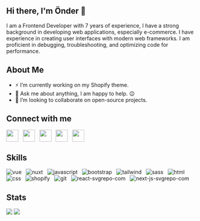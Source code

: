 ## Hi there, I'm Önder 👋
I am a Frontend Developer with 7 years of experience, I have a strong background in developing web applications, especially e-commerce. I have experience in creating user interfaces with modern web frameworks. I am proficient in debugging, troubleshooting, and optimizing code for performance. 
## About Me
- ⚡ I’m currently working on my Shopify theme.
- 💬 Ask me about anything, I am happy to help. 😉
- 👯 I’m looking to collaborate on open-source projects.

## Connect with me 
<a href="https://www.instagram.com/akbllt" target="blank"><img align="center" src="https://onderakbulut.com/demos/images/icons/instagram.svg" height="32" /></a> &nbsp;
<a href="https://www.linkedin.com/in/onderakbulut/" target="blank"><img align="center" src="https://onderakbulut.com/demos/images/icons/linked.svg" height="32" /></a> &nbsp;
<a href="https://www.youtube.com/channel/UCvVEdwLQw9KuynvOuTUbaDg" target="blank"><img align="center" src="https://onderakbulut.com/demos/images/icons/youtube.svg" height="32" /></a> &nbsp;
<a href="https://twitter.com/akbulut_dev" target="blank"><img align="center" src="https://onderakbulut.com/demos/images/icons/twitter.svg" height="32" /></a> &nbsp;
<a href="https://codepen.io/onderakbulut" target="blank"><img align="center" src="https://onderakbulut.com/demos/images/icons/codepen.svg" height="32" /></a> &nbsp;


## Skills
![vue](https://github.com/user-attachments/assets/1a757de7-e26b-4121-8972-b83772442fc7)
&nbsp;
![nuxt](https://github.com/user-attachments/assets/4461412d-e746-427b-95bf-ac5ac2622e80)
&nbsp;
![javascript](https://github.com/user-attachments/assets/da26cb22-3751-4ece-a11a-442259b78923)
 &nbsp;
![bootstrap](https://github.com/user-attachments/assets/6b0d1de1-00de-4d67-bb8f-a82e3cc5f888)
&nbsp;
![tailwind](https://github.com/user-attachments/assets/53ef1f11-e783-4fe4-9b44-3fad21b4b86e)
&nbsp;
![sass](https://github.com/user-attachments/assets/db33e00c-e919-442a-a6f1-81f309729ef3)
&nbsp;
![html](https://github.com/user-attachments/assets/42324920-bc92-49f7-ab37-e7b76fa99509)
&nbsp;
![css](https://github.com/user-attachments/assets/8b873b0d-2669-481a-84ae-7ac4dcc0cf4c)
&nbsp;
![shopify](https://github.com/user-attachments/assets/a25e3d56-3cba-4847-806c-072253d9929b)
&nbsp;
![git](https://github.com/user-attachments/assets/c925d078-3c6e-4355-b7b2-338a4fe322cd)
&nbsp;
![react-svgrepo-com](https://github.com/user-attachments/assets/dd5cdadb-48cd-4680-8590-8a7ec6c8bc58)
&nbsp;
![next-js-svgrepo-com](https://github.com/user-attachments/assets/8db9bcbb-2133-41a0-bc79-96f0893d62ce)



## Stats

<img src="https://github-readme-stats.vercel.app/api?username=onderakbulut&show_icons=true">
<img src="https://github-readme-stats.vercel.app/api/top-langs/?username=onderakbulut&layout=donut">


<!--
**onderakbulut/onderakbulut** is a ✨ _special_ ✨ repository because its `README.md` (this file) appears on your GitHub profile.

Here are some ideas to get you started:

- 🔭 I’m currently working on ...
- 🌱 I’m currently learning ...
- 👯 I’m looking to collaborate on ...
- 🤔 I’m looking for help with ...
- 💬 Ask me about ...
- 📫 How to reach me: ...
- 😄 Pronouns: ...
- ⚡ Fun fact: ...
-->
